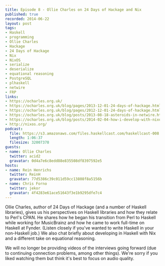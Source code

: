 ```yaml
--- 
title: Episode 8 - Ollie Charles on 24 Days of Hackage and Nix
published: true
recorded: 2014-06-22
layout: post
tags:
- Haskell
- programming
- Ollie Charles
- Hackage
- 24 Days of Hackage
- Nix
- NixOS
- serialize
- deserialize
- equational reasoning
- PostgreSQL
- plhaskell
- netwire
- FRP
links:
- https://ocharles.org.uk/
- https://ocharles.org.uk/blog/pages/2013-12-01-24-days-of-hackage.html
- https://ocharles.org.uk/blog/pages/2012-12-01-24-days-of-hackage.html
- https://ocharles.org.uk/blog/posts/2013-08-18-asteroids-in-netwire.html
- https://ocharles.org.uk/blog/posts/2014-02-04-how-i-develop-with-nixos.html
- http://nixos.org/
podcast:
  file: https://s3.amazonaws.com/files.haskellcast.com/haskellcast-008.mp3
  length: 1:06:37
  filesize: 32007378
guests:
- name: Ollie Charles
  twitter: acid2
  gravatar: 0d4a7e6c8edd88e835508df8397592e5
hosts:
- name: Rein Henrichs
  twitter: ReinH
  gravatar: 77d5386c39c011d59cc13808f8a5156b
- name: Chris Forno
  twitter: jekor
  gravatar: 4f4283e61ace51643f3e1b9295dfe7c4
---
```

Ollie Charles, author of 24 Days of Hackage (and a number of Haskell libraries), gives us his perspectives on Haskell libraries and how they relate to Perl's CPAN. He shares how he began his transition from Perl to Haskell while working for MusicBrainz and how he came to work full-time on Haskell at Fynder. (Listen closely if you've wanted to write Haskell in your non-Haskell job.) We also chat briefly about developing in Haskell with Nix and a different take on equational reasoning.

We will no longer be providing videos of the interviews going forward (due to continuing connection problems, among other things). We're sorry if you liked watching them but think it's best to focus on audio quality.
